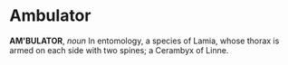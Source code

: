 # Ambulator

**AM'BULATOR**, _noun_ In entomology, a species of Lamia, whose thorax is armed on each side with two spines; a Cerambyx of Linne.
